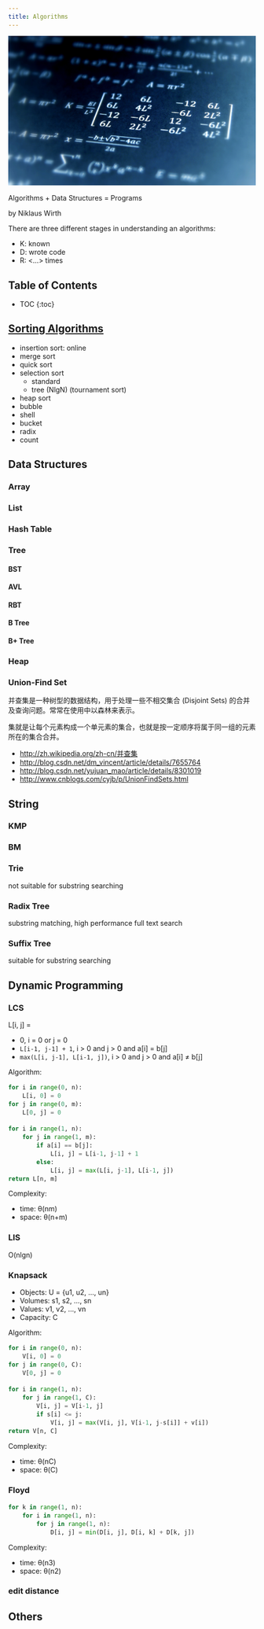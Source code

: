 ```yaml
---
title: Algorithms
---
```


![algorithm](/assets/algorithm.jpg)

>
Algorithms + Data Structures = Programs
>
by Niklaus Wirth

There are three different stages in understanding an algorithms:

* K: known
* D: wrote code
* R: <...> times

<!--more-->

## Table of Contents

* TOC
{:toc}

## [Sorting Algorithms](/2014/04/17/sorting-algorithms/)

* insertion sort: online
* merge sort
* quick sort
* selection sort
	* standard
	* tree (NlgN) (tournament sort)
* heap sort
* bubble
* shell
* bucket
* radix
* count

## Data Structures

### Array

### List

### Hash Table

### Tree

#### BST

#### AVL

#### RBT

#### B Tree

#### B+ Tree

### Heap

### Union-Find Set

并查集是一种树型的数据结构，用于处理一些不相交集合 (Disjoint Sets) 的合并及查询问题。常常在使用中以森林来表示。

集就是让每个元素构成一个单元素的集合，也就是按一定顺序将属于同一组的元素所在的集合合并。

* <a href="http://zh.wikipedia.org/zh-cn/%E5%B9%B6%E6%9F%A5%E9%9B%86">http://zh.wikipedia.org/zh-cn/并查集 </a>
* <a title=" 并查集(Union-Find)算法介绍" href="http://blog.csdn.net/dm_vincent/article/details/7655764">http://blog.csdn.net/dm_vincent/article/details/7655764</a>
* <a title="数据结构——并查集的应用" href="http://blog.csdn.net/yujuan_mao/article/details/8301019">http://blog.csdn.net/yujuan_mao/article/details/8301019</a>
* <a title="并查集" href="http://www.cnblogs.com/cyjb/p/UnionFindSets.html" target="_blank">http://www.cnblogs.com/cyjb/p/UnionFindSets.html</a>

## String

### KMP

### BM

### Trie

not suitable for substring searching

### Radix Tree

substring matching, high performance full text search

### Suffix Tree

suitable for substring searching

## Dynamic Programming

### LCS

L[i, j] =

* 0, i = 0 or j = 0
* `L[i-1, j-1] + 1`, i > 0 and j > 0 and a[i] = b[j]
* `max(L[i, j-1], L[i-1, j])`, i > 0 and j > 0 and a[i] &ne; b[j]

Algorithm:

```python
for i in range(0, n):
    L[i, 0] = 0
for j in range(0, m):
    L[0, j] = 0

for i in range(1, n):
    for j in range(1, m):
        if a[i] == b[j]:
            L[i, j] = L[i-1, j-1] + 1
        else:
            L[i, j] = max(L[i, j-1], L[i-1, j])
return L[n, m]
```

Complexity:

* time: &theta;(nm)
* space: &theta;(n+m)

### LIS

O(nlgn)

### Knapsack

* Objects: U = {u1, u2, ..., un}
* Volumes: s1, s2, ..., sn
* Values: v1, v2, ..., vn
* Capacity: C

Algorithm:

```python
for i in range(0, n):
    V[i, 0] = 0
for j in range(0, C):
    V[0, j] = 0

for i in range(1, n):
    for j in range(1, C):
        V[i, j] = V[i-1, j]
        if s[i] <= j:
            V[i, j] = max(V[i, j], V[i-1, j-s[i]] + v[i])
return V[n, C]
```

Complexity:

* time: &theta;(nC)
* space: &theta;(C)

### Floyd

```python
for k in range(1, n):
    for i in range(1, n):
        for j in range(1, n):
            D[i, j] = min(D[i, j], D[i, k] + D[k, j])
```

Complexity:

* time: &theta;(n3)
* space: &theta;(n2)

### edit distance

## Others
